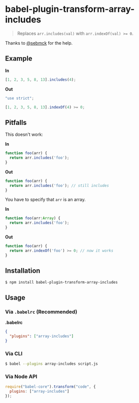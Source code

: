 # babel-plugin-transform-array-includes

> Replaces `arr.includes(val)` with `arr.indexOf(val) >= 0`.

Thanks to [@sebmck](https://github.com/sebmck) for the help.

## Example

**In**

```javascript
[1, 2, 3, 5, 8, 13].includes(4);
```

**Out**

```javascript
"use strict";

[1, 2, 3, 5, 8, 13].indexOf(4) >= 0;
```

## Pitfalls

This doesn't work:

**In**

```js
function foo(arr) {
  return arr.includes('foo');
}
```

**Out**

```js
function foo(arr) {
  return arr.includes('foo'); // still includes
}
```

You have to specify that `arr` is an array.

**In**

```js
function foo(arr:Array) {
  return arr.includes('foo');
}
```

**Out**

```js
function foo(arr) {
  return arr.indexOf('foo') >= 0; // now it works
}
```

## Installation

```sh
$ npm install babel-plugin-transform-array-includes
```

## Usage

### Via `.babelrc` (Recommended)

**.babelrc**

```json
{
  "plugins": ["array-includes"]
}
```

### Via CLI

```sh
$ babel --plugins array-includes script.js
```

### Via Node API

```javascript
require("babel-core").transform("code", {
  plugins: ["array-includes"]
});
```
